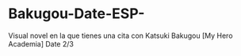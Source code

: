 # Bakugou-Date-ESP-
Visual novel en la que tienes una cita con Katsuki Bakugou [My Hero Academia] Date 2/3

